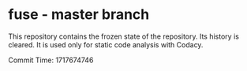 # fuse - master branch

This repository contains the frozen state of the repository.
Its history is cleared. It is used only for static code
analysis with Codacy.

Commit Time: 1717674746
